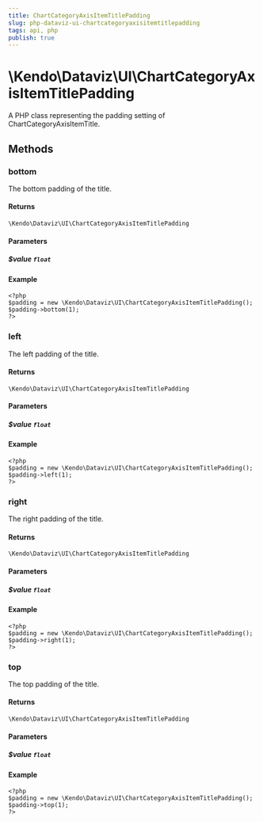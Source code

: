 ```yaml
---
title: ChartCategoryAxisItemTitlePadding
slug: php-dataviz-ui-chartcategoryaxisitemtitlepadding
tags: api, php
publish: true
---
```


# \Kendo\Dataviz\UI\ChartCategoryAxisItemTitlePadding

A PHP class representing the padding setting of ChartCategoryAxisItemTitle.


## Methods

### bottom
The bottom padding of the title.

#### Returns
`\Kendo\Dataviz\UI\ChartCategoryAxisItemTitlePadding`

#### Parameters

##### $value `float`



#### Example 
    <?php
    $padding = new \Kendo\Dataviz\UI\ChartCategoryAxisItemTitlePadding();
    $padding->bottom(1);
    ?>

### left
The left padding of the title.

#### Returns
`\Kendo\Dataviz\UI\ChartCategoryAxisItemTitlePadding`

#### Parameters

##### $value `float`



#### Example 
    <?php
    $padding = new \Kendo\Dataviz\UI\ChartCategoryAxisItemTitlePadding();
    $padding->left(1);
    ?>

### right
The right padding of the title.

#### Returns
`\Kendo\Dataviz\UI\ChartCategoryAxisItemTitlePadding`

#### Parameters

##### $value `float`



#### Example 
    <?php
    $padding = new \Kendo\Dataviz\UI\ChartCategoryAxisItemTitlePadding();
    $padding->right(1);
    ?>

### top
The top padding of the title.

#### Returns
`\Kendo\Dataviz\UI\ChartCategoryAxisItemTitlePadding`

#### Parameters

##### $value `float`



#### Example 
    <?php
    $padding = new \Kendo\Dataviz\UI\ChartCategoryAxisItemTitlePadding();
    $padding->top(1);
    ?>

